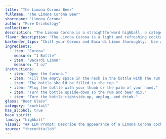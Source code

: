 ```yaml
---
title: "The Limona Corona Beer"
fullname: "The Limona Corona Beer"
shortname: "Limona Corona"
author: "Pure Drinkology"
collection:
description: "The Limona Corona is a straightforward highball, a category popularized in the late 19th century. This simple combination of beer and flavored liqueur, likely originated in a casual setting, highlighting the refreshing and vibrant flavors of both ingredients. "
flavor_description: "The Limona Corona is a light and refreshing cocktail.  The Corona beer provides a crisp, malty base, while the Bacardi Limon adds a vibrant citrus kick.  The combination creates a sweet and tangy flavor that is perfect for a hot day or a casual gathering.  The citrus notes are amplified by the addition of lime juice, creating a zesty and invigorating experience. "
bartender_tips: "Chill your Corona and Bacardi Limon thoroughly.  Use a tall glass filled with ice. Pour Bacardi Limon first, followed by Corona.  Gently stir to mix, keeping the head of the Corona intact. Garnish with a lime wedge and a pinch of salt on the rim for a salty-sweet kick.  Enjoy responsibly! "
ingredients:
  - item: "Corona"
    measure: "1 Bottle"
  - item: "Bacardi Limon"
    measure: "1 oz"
instructions:
  - item: "Open the Corona."
  - item: "Fill the empty space in the neck in the bottle with the rum."
  - item: "The bottle should be filled to the top."
  - item: "Plug the bottle with your thumb or the palm of your hand."
  - item: "Turn the bottle upside-down so the rum and beer mix."
  - item: "Turn the bottle rightside-up, unplug, and drink."
glass: "Beer Glass"
category: "cocktail"
has_alcohol: true
base_spirit:
family: "highball"
visual: "## LLM Prompt: Describe the appearance of a Limona Corona cocktail.Imagine a tall, frosted glass filled with **icy cold Corona beer**. The golden hue of the beer is illuminated by the **sunlight reflecting off the condensation** on the glass.  **Atop the beer rests a generous pour of Bacardi Limon**, its **vibrant yellow color creating a distinct layer** that contrasts with the beer below.  **The Bacardi Limon is slightly cloudy**, with tiny **bits of lime zest swirling within**.  **A thin slice of lime** decorates the rim of the glass, adding a **fresh, green accent** to the overall composition.  **The cocktail is garnished with a lime wedge** nestled on the rim, its **bright green color** contrasting beautifully with the yellow Bacardi Limon.  **Small bubbles rise from the depths of the beer**, creating a **dynamic and refreshing** visual. **Focus on the following details:*** **The layering of the Corona and Bacardi Limon*** **The color contrast between the two ingredients*** **The condensation on the glass and its effect on the lighting*** **The texture of the Bacardi Limon (slightly cloudy with zest particles)*** **The freshness of the lime garnish** "
source: "thecocktaildb"
---
```


